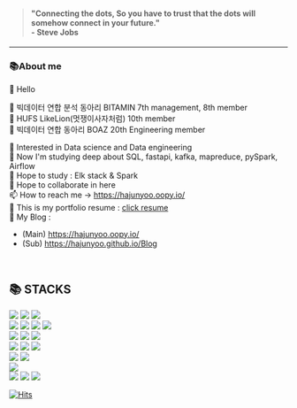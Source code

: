 ><h4>"Connecting the dots, So you have to trust that the dots will somehow connect in your future." 
><br>- Steve Jobs</h4>
----
<div align=left><h3>📚About me</h3></div>

👋 Hello<br>

👀 빅데이터 연합 분석 동아리 BITAMIN 7th management, 8th member <br>
👀 HUFS LikeLion(멋쟁이사자처럼) 10th member<br>
👀 빅데이터 연합 동아리 BOAZ 20th Engineering member<br>

👀 Interested in Data science and Data engineering <br>
🌱 Now I'm studying deep about SQL, fastapi, kafka, mapreduce, pySpark, Airflow <br> 
🌱 Hope to study : Elk stack & Spark <br>
💞️ Hope to collaborate in here <br>
📫 How to reach me -> https://hajunyoo.oopy.io/<br>
👀 This is my portfolio resume : [click resume](https://innovative-tortoise-rec-django.notion.site/554998db07aa4dee88964118770706c3) <br>
👀 My Blog : <br>
- (Main) https://hajunyoo.oopy.io/ <br>
- (Sub) https://hajunyoo.github.io/Blog
<br>
<!---
HaJunYoo/HaJunYoo is a ✨ special ✨ repository because its `README.md` (this file) appears on your GitHub profile.
You can click the Preview link to take a look at your changes.
--->

<div align=left><h2>📚 STACKS</h2></div>

<div align=left> 
  <img src="https://img.shields.io/badge/java-007396?style=for-the-badge&logo=java&logoColor=white"> 
  <img src="https://img.shields.io/badge/c-A8B9CC?style=for-the-badge&logo=c&logoColor=white">
  <img src="https://img.shields.io/badge/python-3776AB?style=for-the-badge&logo=python&logoColor=white"> 
  <br>
  
  <img src="https://img.shields.io/badge/html5-E34F26?style=for-the-badge&logo=html5&logoColor=white"> 
  <img src="https://img.shields.io/badge/css-1572B6?style=for-the-badge&logo=css3&logoColor=white"> 
  <img src="https://img.shields.io/badge/javascript-F7DF1E?style=for-the-badge&logo=javascript&logoColor=black"> 
  <img src="https://img.shields.io/badge/jquery-0769AD?style=for-the-badge&logo=jquery&logoColor=white">
  <br>
  
  <img src="https://img.shields.io/badge/mysql-4479A1?style=for-the-badge&logo=mysql&logoColor=white"> 
  <img src="https://img.shields.io/badge/sqlite-003B57?style=for-the-badge&logo=sqlite&logoColor=black">
  <img src="https://img.shields.io/badge/mongodb-47A248?style=for-the-badge&logo=mongodb&logoColor=black">
  <br>
  

  <img src="https://img.shields.io/badge/django-092E20?style=for-the-badge&logo=django&logoColor=white">
  <img src="https://img.shields.io/badge/fastapi-009688?style=for-the-badge&logo=fastapi&logoColor=white">
  <img src="https://img.shields.io/badge/bootstrap-7952B3?style=for-the-badge&logo=bootstrap&logoColor=white">
  <br>

  <img src="https://img.shields.io/badge/linux-FCC624?style=for-the-badge&logo=linux&logoColor=black"> 
  
  <img src="https://img.shields.io/badge/Docker-2496ED?style=for-the-badge&logo=docker&logoColor=black"> 
  <br>
  
  <img src="https://img.shields.io/badge/github-181717?style=for-the-badge&logo=github&logoColor=white">
  <br>
   <img src="https://img.shields.io/badge/scikit-learn-F7931E?style=for-the-badge&logo=scikit-learn&logoColor=white">
  <img src="https://img.shields.io/badge/Tensorflow-FF6F00?style=for-the-badge&logo=tensorflow&logoColor=white">
  <img src="https://img.shields.io/badge/pytorch-EE4C2C?style=for-the-badge&logo=pytorch&logoColor=white">
  <br>
</div>
  
<!-- ![Top Langs](https://github-readme-stats.vercel.app/api/top-langs/?username=HaJunYoo&layout=compact&theme=tokyonight) -->

[![Hits](https://hits.seeyoufarm.com/api/count/incr/badge.svg?url=https%3A%2F%2Fgithub.com%2FHaJunYoo&count_bg=%2379C83D&title_bg=%23555555&icon=&icon_color=%23E7E7E7&title=hits&edge_flat=false)](https://hits.seeyoufarm.com)




